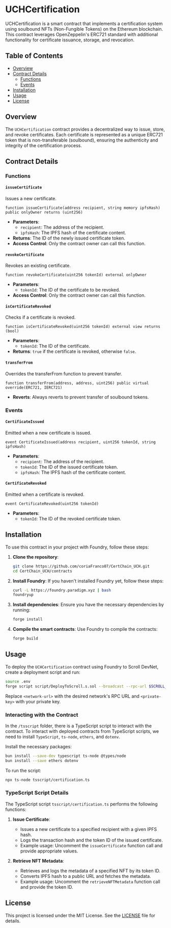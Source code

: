 # UCHCertification

UCHCertification is a smart contract that implements a certification system using soulbound NFTs (Non-Fungible Tokens) on the Ethereum blockchain. This contract leverages OpenZeppelin's ERC721 standard with additional functionality for certificate issuance, storage, and revocation.

## Table of Contents

- [Overview](#overview)
- [Contract Details](#contract-details)
  - [Functions](#functions)
  - [Events](#events)
- [Installation](#installation)
- [Usage](#usage)
- [License](#license)

## Overview

The `UCHCertification` contract provides a decentralized way to issue, store, and revoke certificates. Each certificate is represented as a unique ERC721 token that is non-transferable (soulbound), ensuring the authenticity and integrity of the certification process.

## Contract Details

### Functions

#### `issueCertificate`

Issues a new certificate.

```solidity
function issueCertificate(address recipient, string memory ipfsHash) public onlyOwner returns (uint256)
```

- **Parameters**:
  - `recipient`: The address of the recipient.
  - `ipfsHash`: The IPFS hash of the certificate content.
- **Returns**: The ID of the newly issued certificate token.
- **Access Control**: Only the contract owner can call this function.

#### `revokeCertificate`

Revokes an existing certificate.

```solidity
function revokeCertificate(uint256 tokenId) external onlyOwner
```

- **Parameters**:
  - `tokenId`: The ID of the certificate to be revoked.
- **Access Control**: Only the contract owner can call this function.

#### `isCertificateRevoked`

Checks if a certificate is revoked.

```solidity
function isCertificateRevoked(uint256 tokenId) external view returns (bool)
```

- **Parameters**:
  - `tokenId`: The ID of the certificate.
- **Returns**: `true` if the certificate is revoked, otherwise `false`.

#### `transferFrom`

Overrides the transferFrom function to prevent transfer.

```solidity
function transferFrom(address, address, uint256) public virtual override(ERC721, IERC721)
```

- **Reverts**: Always reverts to prevent transfer of soulbound tokens.

### Events

#### `CertificateIssued`

Emitted when a new certificate is issued.

```solidity
event CertificateIssued(address recipient, uint256 tokenId, string ipfsHash)
```

- **Parameters**:
  - `recipient`: The address of the recipient.
  - `tokenId`: The ID of the issued certificate token.
  - `ipfsHash`: The IPFS hash of the certificate content.

#### `CertificateRevoked`

Emitted when a certificate is revoked.

```solidity
event CertificateRevoked(uint256 tokenId)
```

- **Parameters**:
  - `tokenId`: The ID of the revoked certificate token.

## Installation

To use this contract in your project with Foundry, follow these steps:

1. **Clone the repository**:

   ```bash
   git clone https://github.com/coriaFranco07/CertChain_UCH.git
   cd CertChain_UCH/contracts
   ```

2. **Install Foundry**:
   If you haven't installed Foundry yet, follow these steps:

   ```bash
   curl -L https://foundry.paradigm.xyz | bash
   foundryup
   ```

3. **Install dependencies**:
   Ensure you have the necessary dependencies by running:

   ```bash
   forge install
   ```

4. **Compile the smart contracts**:
   Use Foundry to compile the contracts:
   ```bash
   forge build
   ```

## Usage

To deploy the `UCHCertification` contract using Foundry to Scroll DevNet, create a deployment script and run:

```bash
source .env
forge script script/DeployToScroll.s.sol --broadcast --rpc-url $SCROLL_DEVNET --private-key $PRIVATE_KEY
```

Replace `<network-url>` with the desired network's RPC URL and `<private-key>` with your private key.

### Interacting with the Contract

In the `/tsscript` folder, there is a TypeScript script to interact with the contract. To interact with deployed contracts from TypeScript scripts, we need to install `TypeScript`, `ts-node`, `ethers`, and `dotenv`.

Install the necessary packages:

```bash
bun install --save-dev typescript ts-node @types/node
bun install --save ethers dotenv
```

To run the script:

```bash
npx ts-node tsscript/certification.ts
```

### TypeScript Script Details

The TypeScript script `tsscript/certification.ts` performs the following functions:

1. **Issue Certificate**:

   - Issues a new certificate to a specified recipient with a given IPFS hash.
   - Logs the transaction hash and the token ID of the issued certificate.
   - Example usage: Uncomment the `issueCertificate` function call and provide appropriate values.

2. **Retrieve NFT Metadata**:
   - Retrieves and logs the metadata of a specified NFT by its token ID.
   - Converts IPFS hash to a public URL and fetches the metadata.
   - Example usage: Uncomment the `retrieveNFTMetadata` function call and provide the token ID.

## License

This project is licensed under the MIT License. See the [LICENSE](LICENSE) file for details.
